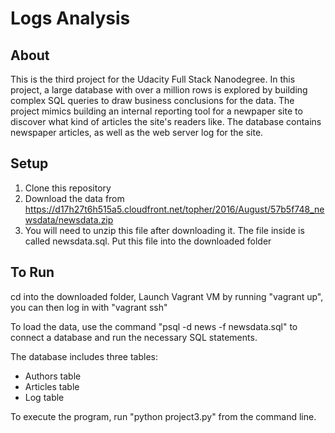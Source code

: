 # Logs Analysis

## About

This is the third project for the Udacity Full Stack Nanodegree. In this project, a large database with over a million rows is explored by building complex SQL queries to draw business conclusions for the data. The project mimics building an internal reporting tool for a newpaper site to discover what kind of articles the site's readers like. The database contains newspaper articles, as well as the web server log for the site.


## Setup
1. Clone this repository
2. Download the data from https://d17h27t6h515a5.cloudfront.net/topher/2016/August/57b5f748_newsdata/newsdata.zip
3. You will need to unzip this file after downloading it. The file inside is called newsdata.sql. Put this file into the downloaded folder
## To Run

cd into the downloaded folder, Launch Vagrant VM by running "vagrant up", you can then log in with "vagrant ssh"

To load the data, use the command "psql -d news -f newsdata.sql" to connect a database and run the necessary SQL statements.

The database includes three tables:
- Authors table
- Articles table
- Log table

To execute the program, run "python project3.py" from the command line.
